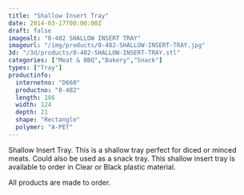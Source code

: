 ```yaml
---
title: "Shallow Insert Tray"
date: 2014-03-17T00:00:00Z
draft: false
imagealt: "0-482 SHALLOW INSERT TRAY"
imageurl: "/img/products/0-482-SHALLOW-INSERT-TRAY.jpg"
3d: "/3d/products/0-482-SHALLOW-INSERT-TRAY.stl"
categories: ["Meat & BBQ","Bakery","Snack"]
types: ["Tray"]
productinfo:
  internetno: "D660"
  productno: "0-482"
  length: 186
  width: 124
  depth: 21
  shape: "Rectangle"
  polymer: "A-PET"
---
```

Shallow Insert Tray. This is a shallow tray perfect for diced or minced meats. Could also be used as a snack tray. This shallow insert tray is available to order in Clear or Black plastic material.

All products are made to order.